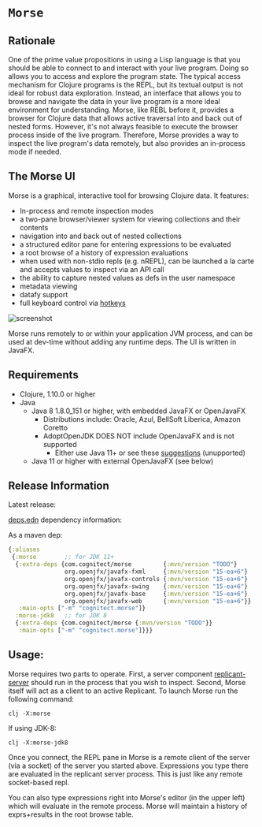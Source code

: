 # `Morse`

## Rationale

One of the prime value propositions in using a Lisp language is that you should be able to connect to and interact with your live program. Doing so allows you to access and explore the program state. The typical access mechanism for Clojure programs is the REPL, but its textual output is not ideal for robust data exploration. Instead, an interface that allows you to browse and navigate the data in your live program is a more ideal environment for understanding. Morse, like REBL before it, provides a browser for Clojure data that allows active traversal into and back out of nested forms. However, it's not always feasible to execute the browser process inside of the live program. Therefore, Morse provides a way to inspect the live program's data remotely, but also provides an in-process mode if needed.

## The Morse UI

Morse is a graphical, interactive tool for browsing Clojure data. It features:

* In-process and remote inspection modes
* a two-pane browser/viewer system for viewing collections and their contents
* navigation into and back out of nested collections
* a structured editor pane for entering expressions to be evaluated
* a root browse of a history of expression evaluations
* when used with non-stdio repls (e.g. nREPL), can be launched a la carte and accepts values to inspect via an API call
* the ability to capture nested values as defs in the user namespace
* metadata viewing
* datafy support
* full keyboard control via [hotkeys](https://www.clojure.org/guides/morse#keybindings)

![screenshot](TODO)

Morse runs remotely to or within your application JVM process, and can be used at dev-time without adding any runtime deps. The UI is written in JavaFX.

## Requirements

* Clojure, 1.10.0 or higher
* Java
  * Java 8 1.8.0_151 or higher, with embedded JavaFX or OpenJavaFX
    * Distributions include: Oracle, Azul, BellSoft Liberica, Amazon Coretto
    * AdoptOpenJDK DOES NOT include OpenJavaFX and is not supported
      * Either use Java 11+ or see these [suggestions](https://github.com/AdoptOpenJDK/openjdk-build/issues/577#issuecomment-557496591) (unupported)
  * Java 11 or higher with external OpenJavaFX (see below)

## Release Information

Latest release:

[deps.edn](https://clojure.org/reference/deps_and_cli) dependency information:

As a maven dep:

```clojure
{:aliases
 {:morse        ;; for JDK 11+
  {:extra-deps {com.cognitect/morse         {:mvn/version "TODO"}
                org.openjfx/javafx-fxml     {:mvn/version "15-ea+6"}
                org.openjfx/javafx-controls {:mvn/version "15-ea+6"}
                org.openjfx/javafx-swing    {:mvn/version "15-ea+6"}
                org.openjfx/javafx-base     {:mvn/version "15-ea+6"}
                org.openjfx/javafx-web      {:mvn/version "15-ea+6"}}
   :main-opts ["-m" "cognitect.morse"]}
  :morse-jdk8   ;; for JDK 8
  {:extra-deps {com.cognitect/morse {:mvn/version "TODO"}}
   :main-opts ["-m" "cognitect.morse"]}}}
```

## Usage:

Morse requires two parts to operate. First, a server component [replicant-server](https://github.com/clojure/replicant-server) should run in the process that you wish to inspect. Second, Morse itself will act as a client to an active Replicant. To launch Morse run the following command:

    clj -X:morse

If using JDK-8:

    clj -X:morse-jdk8

Once you connect, the REPL pane in Morse is a remote client of the server (via a socket) of the server you started above. Expressions you type there are evaluated in the replicant server process. This is just like any remote socket-based repl.

You can also type expressions right into Morse's editor (in the upper left) which will evaluate in the remote process. Morse will maintain a history of exprs+results in the root browse table.


